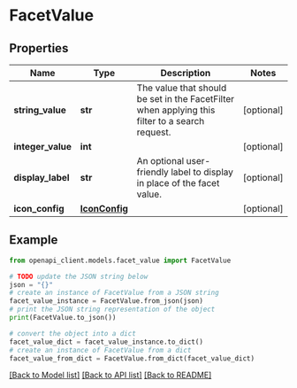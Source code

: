 # FacetValue


## Properties

Name | Type | Description | Notes
------------ | ------------- | ------------- | -------------
**string_value** | **str** | The value that should be set in the FacetFilter when applying this filter to a search request. | [optional] 
**integer_value** | **int** |  | [optional] 
**display_label** | **str** | An optional user-friendly label to display in place of the facet value. | [optional] 
**icon_config** | [**IconConfig**](IconConfig.md) |  | [optional] 

## Example

```python
from openapi_client.models.facet_value import FacetValue

# TODO update the JSON string below
json = "{}"
# create an instance of FacetValue from a JSON string
facet_value_instance = FacetValue.from_json(json)
# print the JSON string representation of the object
print(FacetValue.to_json())

# convert the object into a dict
facet_value_dict = facet_value_instance.to_dict()
# create an instance of FacetValue from a dict
facet_value_from_dict = FacetValue.from_dict(facet_value_dict)
```
[[Back to Model list]](../README.md#documentation-for-models) [[Back to API list]](../README.md#documentation-for-api-endpoints) [[Back to README]](../README.md)


